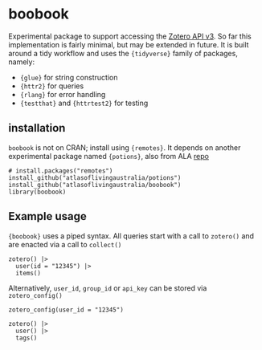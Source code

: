 # boobook
Experimental package to support accessing the 
[Zotero API v3](https://www.zotero.org/support/dev/web_api/v3/start). So far this
implementation is fairly minimal, but may be extended in future. It is built around 
a tidy workflow and uses the `{tidyverse}` family of packages, namely:

- `{glue}` for string construction
- `{httr2}` for queries
- `{rlang}` for error handling
- `{testthat}` and `{httrtest2}` for testing

## installation
`boobook` is not on CRAN; install using `{remotes}`. It depends on another experimental
package named `{potions}`, also from ALA [repo](https://github.com/AtlasOfLivingAustralia/potions)
```
# install.packages("remotes")
install_github("atlasoflivingaustralia/potions")
install_github("atlasoflivingaustralia/boobook")
library(boobook)
```

## Example usage
`{boobook}` uses a piped syntax. All queries start with a call to `zotero()` and
are enacted via a call to `collect()`

```
zotero() |>
  user(id = "12345") |>
  items()
```

Alternatively, `user_id`, `group_id` or `api_key` can be stored via `zotero_config()`

```
zotero_config(user_id = "12345")

zotero() |>
  user() |>
  tags()
```
